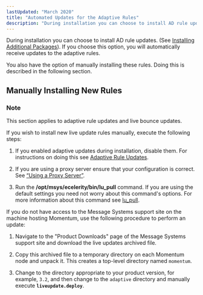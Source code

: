 ```yaml
---
lastUpdated: "March 2020"
title: "Automated Updates for the Adaptive Rules"
description: "During installation you can choose to install AD rule updates See Installing Additional Packages If you choose this option you will automatically receive updates to the adaptive rules You also have the option of manually installing these rules Doing this is described in the following section This section applies to..."
---
```



During installation you can choose to install AD rule updates. (See [Installing Additional Packages](/momentum/3/3-reference/install-additional-packages#install.additional.packages.adaptive.updates)). If you choose this option, you will automatically receive updates to the adaptive rules.

You also have the option of manually installing these rules. Doing this is described in the following section.

## <a name="ad.adaptive.update.manual"></a> Manually Installing New Rules

### Note

This section applies to adaptive rule updates and live bounce updates.

If you wish to install new live update rules manually, execute the following steps:

1.  If you enabled adaptive updates during installation, disable them. For instructions on doing this see [Adaptive Rule Updates](/momentum/3/3-reference/3-reference-modules-live-bounce-updates#modules.live.updates.adaptive).

2.  If you are using a proxy server ensure that your configuration is correct. See [“Using a Proxy Server”](/momentum/3/3-ad/ad-adaptive-automated-proxy).

3.  Run the **/opt/msys/ecelerity/bin/lu_pull** command. If you are using the default settings you need not worry about this command's options. For more information about this command see [lu_pull](/momentum/3/3-reference/executable-lu-pull).

If you do not have access to the Message Systems support site on the machine hosting Momentum, use the following procedure to perform an update:

1.  Navigate to the "Product Downloads" page of the Message Systems support site and download the live updates archived file.

2.  Copy this archived file to a temporary directory on each Momentum node and unpack it. This creates a top-level directory named `momentum`.

3.  Change to the directory appropriate to your product version, for example, `3.2`, and then change to the `adaptive` directory and manually execute **`liveupdate.deploy`**.